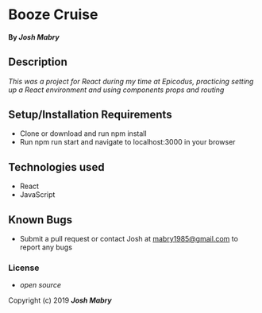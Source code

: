 # Booze Cruise

#### By _**Josh Mabry**_

## Description

_This was a project for React during my time at Epicodus, practicing setting up a React environment and using components props and routing_

## Setup/Installation Requirements

* Clone or download and run npm install
* Run npm run start and navigate to localhost:3000 in your browser

## Technologies used
* React
* JavaScript

## Known Bugs
* Submit a pull request or contact Josh at mabry1985@gmail.com to report any bugs

### License

* _open source_

Copyright (c) 2019 **_Josh Mabry_**
